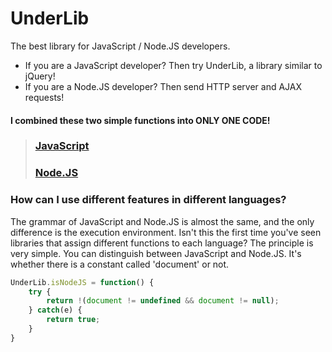# UnderLib
The best library for JavaScript / Node.JS developers.
- If you are a JavaScript developer? Then try UnderLib, a library similar to jQuery!
- If you are a Node.JS developer? Then send HTTP server and AJAX requests!
#### I combined these two simple functions into **ONLY ONE CODE**!

> ### [**JavaScript**](/wiki/js.md)
> ### [**Node.JS**](/wiki/node.md)

### How can I use different features in different languages?
The grammar of JavaScript and Node.JS is almost the same, and the only difference is the execution environment.
Isn't this the first time you've seen libraries that assign different functions to each language? The principle is very simple.
You can distinguish between JavaScript and Node.JS.
It's whether there is a constant called 'document' or not.

```javascript
UnderLib.isNodeJS = function() {
    try {
        return !(document != undefined && document != null);
    } catch(e) {
        return true;
    }
}
```
